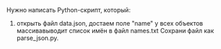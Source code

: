 Нужно написать Python-скрипт, который:

1. открыть файл data.json,
   достаем поле "name" у всех объектов массивавыводит 
   список имён в файл names.txt
   Сохрани файл как parse_json.py.
